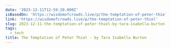 ```yaml
---
date: '2023-12-11T12:59:20.000Z'
isBasedOn: 'https://wisdomofcrowds.live/p/the-temptation-of-peter-thiel'
link: 'https://wisdomofcrowds.live/p/the-temptation-of-peter-thiel'
slug: 2023-12-11-the-temptation-of-peter-thiel-by-tara-isabella-burton
tags:
  - tech
title: The Temptation of Peter Thiel - by Tara Isabella Burton
---
```


